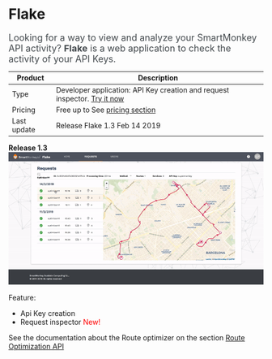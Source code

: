 # Flake

<span style="font-size:18px; color:#43494D">Looking for a way to view and analyze your SmartMonkey API activity? **Flake** is a web application to check the activity of your API Keys. </span>

|    Product  | Description     |
|-------------|-----------------|
|    Type  | Developer application: API Key creation and request inspector. [Try it now](https://flake.smartmonkey.io) |
|    Pricing  | Free up to  See [pricing section](products/flake/pricing.md) |
|    Last update  | Release Flake 1.3 Feb 14 2019     |


**Release 1.3**
![SmartMonkey Flake](images/Flake_Demo_Release13_gif.gif)

Feature:
- Api Key creation
- Request inspector <span style="color:red">New!</span>

See the documentation about the Route optimizer on the section [Route Optimization API](/developers/optimization/README.md)
